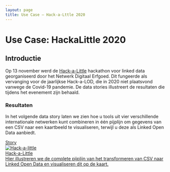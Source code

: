 ```yaml
---
layout: page
title: Use Case ― Hack-a-Lttle 2020
---
```

# Use Case: HackaLittle 2020

## Introductie

Op 13 november werd de [Hack-a-Little](https://hackalod.com/) hackathon voor linked data georganiseerd door het Netwerk Digitaal Erfgoed. Dit fungeerde als vervanging voor de jaarlijkse Hack-a-LOD, die in 2020 niet plaatsvond vanwege de Covid-19 pandemie. De data stories illustreert de resultaten die tijdens het evenement zijn behaald.

### Resultaten
In het volgende data story laten we zien hoe u tools uit vier verschillende internationale netwerken kunt combineren in één pijplijn om gegevens van een CSV naar een kaartbeeld te visualiseren, terwijl u deze als Linked Open Data aanbiedt.

<div class="cards-wrapper">
  <a href="https://data.labs.kadaster.nl/kadaster-dev/-/stories/hack-a-little">
    <div class="card">
      <div class="card-type">Story</div>
      <img class="card-image" src="https://data.labs.kadaster.nl/_api/stories/kadaster-dev/hack-a-little/banner.png?v=1&w=1200" alt="Hack-a-little">
      <div class="card-title">Hack-a-Little</div>
      <div class="card-description">Hier illustreren we de complete pijplijn van het transformeren van CSV naar Linked Open Data en visualiseren dit op de kaart.</div>
    </div>
  </a>
